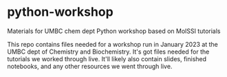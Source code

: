 # python-workshop
Materials for UMBC chem dept Python workshop based on MolSSI tutorials

This repo contains files needed for a workshop run in January 2023 at the UMBC dept of Chemistry and Biochemistry. It's got files needed for the tutorials we worked through live. It'll likely also contain slides, finished notebooks, and any other resources we went through live.
